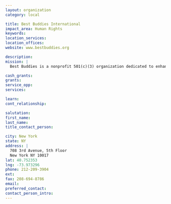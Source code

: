 ```yaml
---
layout: organization
category: local

title: Best Buddies International
impact_area: Human Rights
keywords: 
location_services: 
location_offices: 
website: www.bestbuddies.org

description: 
mission: |
  Best Buddies is a nonprofit 501(c)(3) organization dedicated to enhancing the lives of people with intellectual disabilities by providing opportunities for one-to-one friendships and integrated employment.

cash_grants: 
grants: 
service_opp: 
services: 

learn: 
cont_relationship: 

salutation: 
first_name: 
last_name: 
title_contact_person: 

city: New York
state: NY
address: |
  708 3rd Avenue, 5th Floor     
  New York NY 10017
lat: 40.752353
lng: -73.973296
phone: 212-209-3904
ext: 
fax: 208-694-8786
email: 
preferred_contact: 
contact_person_intro: 
---
```

